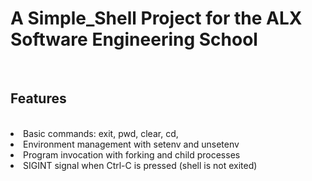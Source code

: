 #  A Simple_Shell Project for the ALX Software Engineering School
<br>

## **Features**

<br>
<li>Basic commands: exit, pwd, clear, cd, 
<li>Environment management with setenv and unsetenv
<li>Program invocation with forking and child processes
<li>SIGINT signal when Ctrl-C is pressed (shell is not exited)
